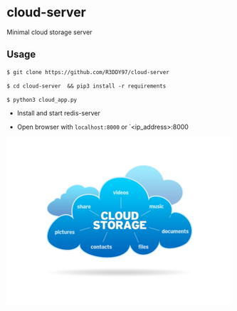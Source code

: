 # cloud-server
Minimal cloud storage server

## Usage



`$ git clone https://github.com/R3DDY97/cloud-server`

`$ cd cloud-server  && pip3 install -r requirements`

`$ python3 cloud_app.py`

* Install and start redis-server

* Open browser with `localhost:8000` or `<ip_address>:8000



![Cloud storage server ](https://raw.githubusercontent.com/R3DDY97/cloud-server/master/static/pics/cs2.jpg)
